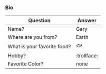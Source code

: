 ### Bio

Question | Answer
------------ | ----------
Name? | Gary
Where are you from? | Earth
What is your favorite food? | :fish:
Hobby? | :trollface: 
Favorite Color? | none
